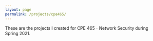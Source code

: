 ```yaml
---
layout: page
permalink: /projects/cpe465/
---
```


These are the projects I created for CPE 465 - Network Security during Spring 2021.
